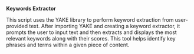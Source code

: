 **Keywords Extractor**


This script uses the YAKE library to perform keyword extraction from user-provided text. After importing YAKE and creating a keyword extractor, it prompts the user to input text and then extracts and displays the most relevant keywords along with their scores. This tool helps identify key phrases and terms within a given piece of content.
